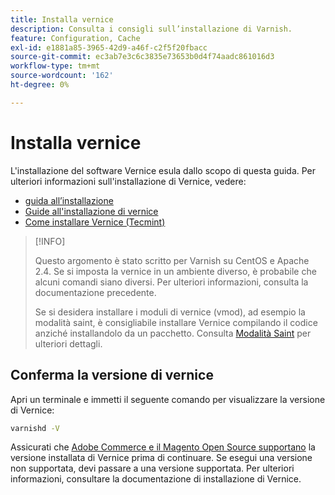 ```yaml
---
title: Installa vernice
description: Consulta i consigli sull’installazione di Varnish.
feature: Configuration, Cache
exl-id: e1881a85-3965-42d9-a46f-c2f5f20fbacc
source-git-commit: ec3ab7e3c6c3835e73653b0d4f74aadc861016d3
workflow-type: tm+mt
source-wordcount: '162'
ht-degree: 0%

---
```


# Installa vernice

L&#39;installazione del software Vernice esula dallo scopo di questa guida. Per ulteriori informazioni sull&#39;installazione di Vernice, vedere:

- [guida all’installazione](https://www.varnish-software.com/developers/tutorials/installing-varnish-ubuntu/)
- [Guide all&#39;installazione di vernice](https://www.varnish-cache.org/docs)
- [Come installare Vernice (Tecmint)](https://www.tecmint.com/install-varnish-cache-web-accelerator/)

>[!INFO]
>
>Questo argomento è stato scritto per Varnish su CentOS e Apache 2.4. Se si imposta la vernice in un ambiente diverso, è probabile che alcuni comandi siano diversi. Per ulteriori informazioni, consulta la documentazione precedente.
>
>Se si desidera installare i moduli di vernice (vmod), ad esempio la modalità saint, è consigliabile installare Vernice compilando il codice anziché installandolo da un pacchetto. Consulta [Modalità Saint](config-varnish-advanced.md#saint-mode) per ulteriori dettagli.

## Conferma la versione di vernice

Apri un terminale e immetti il seguente comando per visualizzare la versione di Vernice:

```bash
varnishd -V
```

Assicurati che [Adobe Commerce e il Magento Open Source supportano](../../installation/system-requirements.md) la versione installata di Vernice prima di continuare. Se esegui una versione non supportata, devi passare a una versione supportata. Per ulteriori informazioni, consultare la documentazione di installazione di Vernice.
